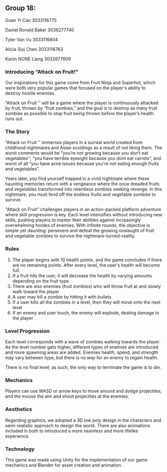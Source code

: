 ## Group 18:

Guan Yi Cao 3033116775

Daniel Ronald Baker 3036277740

Tyler Van Vu 3033116804

Alicia Siyi Chen 3033116763

Kanin NONE Liang 3032677609

### Introducing “Attack on Fruit!” 

Our inspirations for this game come from Fruit Ninja and Superhot, which were both very popular games that focused on the player's ability to destroy hostile enemies.

“Attack on Fruit '' will be a game where the player is continuously attacked by fruit, thrown by “fruit zombies,” and the goal is to destroy as many fruit zombies as possible to stop fruit being thrown before the player’s health runs out.

### The Story

“Attack on Fruit '' immerses players in a surreal world created from childhood nightmares and Asian scoldings as a result of not liking them. The worst comments would be “you’re not growing because you don’t eat vegetables'', “you have terrible eyesight because you dont eat carrots”, and worst of all “you have acne issues because you're not eating enough fruits and vegetables”. 

Years later, you find yourself trapped in a vivid nightmare where these haunting memories return with a vengeance where the once dreaded fruits and vegetables transformed into relentless zombies seeking revenge. In this nightmare, you must fend off the endless fruits and vegetable zombies to survive. 

"Attack on Fruit" challenges players in an action-packed platform adventure where skill progression is key. Each level intensifies without introducing new skills, pushing players to master their abilities against increasingly overwhelming hordes of enemies. With infinite rounds, the objective is simple yet daunting: persevere and defeat the growing onslaught of fruit and vegetable zombies to survive the nightmare-turned-reality.

### Rules
1. The player begins with 10 health points, and the game concludes if there are no remaining points. After every level, the user's health will become full.
2. If a fruit hits the user, it will decrease the health by varying amounts depending on the fruit type
3. There are also enemies (fruit zombies) who will throw fruit at and slowly walk toward the player
4. A user may kill a zombie by hitting it with bullets
5. If a user kills all the zombies in a level, then they will move onto the next level
6. If an enemy and user touch, the enemy will explode, dealing damage to the player

### Level Progression
Each level corresponds with a wave of zombies walking towards the player. As the level number gets higher, different types of enemies are introduced and more spawning areas are added. Enemies health, speed, and strength may vary between type, but there is no way for an enemy to regain health.

There is no final level; as such, the only way to terminate the game is to die.

### Mechanics
Players can use WASD or arrow keys to move around and dodge projectiles, and the mouse the aim and shoot projectiles at the enemies.

### Aesthetics
Regarding graphics, we adopted a 3D low poly design in the characters and semi-realistic approach to design the world. There are also animations included in both to introduced a more seamless and more lifelike experience.

### Technology
This game was made using Unity for the implementation of our game mechanics and Blender for asset creation and animation.


